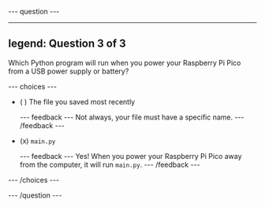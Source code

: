 
--- question ---

---
legend: Question 3 of 3
---

Which Python program will run when you power your Raspberry Pi Pico from a USB power supply or battery?

--- choices ---

- ( ) The file you saved most recently


  --- feedback --- Not always, your file must have a specific name. --- /feedback ---

- (x) `main.py`


  --- feedback --- Yes! When you power your Raspberry Pi Pico away from the computer, it will run `main.py`. --- /feedback ---

--- /choices ---

--- /question ---

